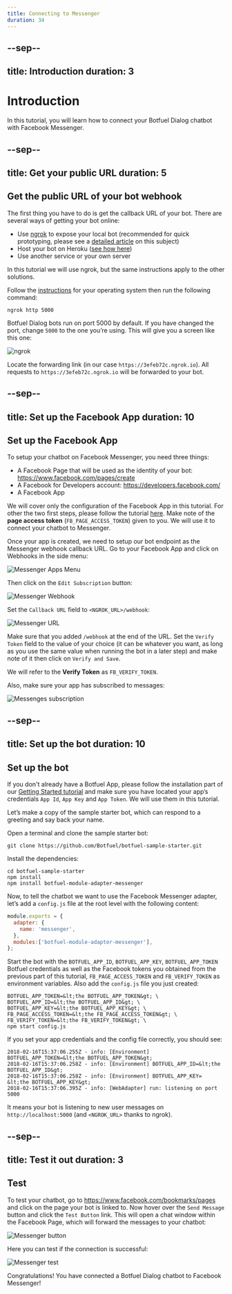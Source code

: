 ```yaml
---
title: Connecting to Messenger
duration: 34
---
```


--sep--
---
title: Introduction
duration: 3
---

# Introduction

In this tutorial, you will learn how to connect your Botfuel Dialog chatbot with Facebook Messenger.


--sep--
---
title: Get your public URL
duration: 5
---

## Get the public URL of your bot webhook

The first thing you have to do is get the callback URL of your bot. There are several ways of getting your bot online:

* Use [ngrok](http://ngrok.com/download) to expose your local bot (recommended for quick prototyping, please see a <a href="https://medium.com/botfuel/how-to-expose-a-local-development-server-to-the-internet-c31532d741cc" target="_blank">detailed article</a> on this subject)
* Host your bot on Heroku (<a href="/#/codelab/deploy-heroku">see how here</a>)
* Use another service or your own server

In this tutorial we will use ngrok, but the same instructions apply to the other solutions.

Follow the <a href="http://ngrok.com/download" target="_blank">instructions</a> for your operating system then run the following command:

```shell
ngrok http 5000
```

Botfuel Dialog bots run on port 5000 by default. If you have changed the port, change `5000` to the one you’re using.
This will give you a screen like this one:

<img src="https://github.com/Botfuel/tutorials/raw/master/connect-messenger/images/ngrok.png" alt="ngrok"/>

Locate the forwarding link (in our case `https://3efeb72c.ngrok.io`). All requests to `https://3efeb72c.ngrok.io` will be forwarded to your bot.

--sep--
---
title: Set up the Facebook App
duration: 10
---

## Set up the Facebook App

To setup your chatbot on Facebook Messenger, you need three things:

* A Facebook Page that will be used as the identity of your bot: https://www.facebook.com/pages/create
* A Facebook for Developers account: https://developers.facebook.com/
* A Facebook App

We will cover only the configuration of the Facebook App in this tutorial.
For other the two first steps, please follow the tutorial [here](https://developers.facebook.com/docs/messenger-platform/getting-started/app-setup).
Make note of the **page access token** (`FB_PAGE_ACCESS_TOKEN`) given to you. We will use it to connect your chatbot to Messenger.

Once your app is created, we need to setup our bot endpoint as the Messenger webhook callback URL.
Go to your Facebook App and click on Webhooks in the side menu:

<img src="https://github.com/Botfuel/tutorials/raw/master/connect-messenger/images/messenger-menu.png" alt="Messenger Apps Menu"/>

Then click on the `Edit Subscription` button:

<img src="https://github.com/Botfuel/tutorials/raw/master/connect-messenger/images/messenger-webhook.png" alt="Messenger Webhook"/>

Set the `Callback URL` field to `<NGROK_URL>/webhook`:

<img src="https://github.com/Botfuel/tutorials/raw/master/connect-messenger/images/messenger-url.png" alt="Messenger URL"/>

Make sure that you added `/webhook` at the end of the URL.
Set the `Verify Token` field to the value of your choice (it can be whatever you want, as long as you use the same value when running the bot in a later step) and make note of it then click on `Verify and Save`.

We will refer to the **Verify Token** as `FB_VERIFY_TOKEN`.

Also, make sure your app has subscribed to messages:

<img src="https://github.com/Botfuel/tutorials/raw/master/connect-messenger/images/messenger-messages.png" alt="Messenges subscription"/>

--sep--
---
title: Set up the bot
duration: 10
---

## Set up the bot

If you don't already have a Botfuel App, please follow the installation part of our <a href="/#/codelab/getting-started" target="_blank">Getting Started tutorial</a> and make sure you have located your app’s credentials `App Id`, `App Key` and `App Token`. We will use them in this tutorial.

Let’s make a copy of the sample starter bot, which can respond to a greeting and say back your name.

Open a terminal and clone the sample starter bot:

```shell
git clone https://github.com/Botfuel/botfuel-sample-starter.git
```

Install the dependencies:

```shell
cd botfuel-sample-starter
npm install
npm install botfuel-module-adapter-messenger
```

Now, to tell the chatbot we want to use the Facebook Messenger adapter, let’s add a `config.js` file at the root level with the following content:

```javascript
module.exports = {
  adapter: {
    name: 'messenger',
  },
  modules:['botfuel-module-adapter-messenger'],
};
```

Start the bot with the `BOTFUEL_APP_ID`, `BOTFUEL_APP_KEY`, `BOTFUEL_APP_TOKEN` Botfuel credentials as well as the Facebook tokens you obtained from the previous part of this tutorial, `FB_PAGE_ACCESS_TOKEN` and `FB_VERIFY_TOKEN` as environment variables. Also add the `config.js` file you just created:

```shell
BOTFUEL_APP_TOKEN=&lt;the BOTFUEL_APP_TOKEN&gt; \
BOTFUEL_APP_ID=&lt;the BOTFUEL_APP_ID&gt; \
BOTFUEL_APP_KEY=&lt;the BOTFUEL_APP_KEY&gt; \
FB_PAGE_ACCESS_TOKEN=&lt;the FB_PAGE_ACCESS_TOKEN&gt; \
FB_VERIFY_TOKEN=&lt;the FB_VERIFY_TOKEN&gt; \
npm start config.js
```

If you set your app credentials and the config file correctly, you should see:

```shell
2018-02-16T15:37:06.255Z - info: [Environment] BOTFUEL_APP_TOKEN=&lt;the BOTFUEL_APP_TOKEN&gt;
2018-02-16T15:37:06.258Z - info: [Environment] BOTFUEL_APP_ID=&lt;the BOTFUEL_APP_ID&gt;
2018-02-16T15:37:06.258Z - info: [Environment] BOTFUEL_APP_KEY= &lt;the BOTFUEL_APP_KEY&gt;
2018-02-16T15:37:06.395Z - info: [WebAdapter] run: listening on port 5000
```

It means your bot is listening to new user messages on `http://localhost:5000` (and `<NGROK_URL>` thanks to ngrok).


--sep--
---
title: Test it out
duration: 3
---

## Test

To test your chatbot, go to https://www.facebook.com/bookmarks/pages and click on the page your bot is linked to.
Now hover over the `Send Message` button and click the `Test Button` link. This will open a chat window within the Facebook Page, which will forward the messages to your chatbot:

<img src="https://github.com/Botfuel/tutorials/raw/master/connect-messenger/images/messenger-button.png" alt="Messenger button"/>

Here you can test if the connection is successful:

<img src="https://github.com/Botfuel/tutorials/raw/master/connect-messenger/images/messenger-test.png" alt="Messenger test"/>

Congratulations! You have connected a Botfuel Dialog chatbot to Facebook Messenger!